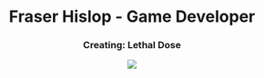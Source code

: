 <h1 align="center">Fraser Hislop - Game Developer</h1>

<h3 align="center">Creating: Lethal Dose</h3>
<p align="center">
  <img src="https://shared.fastly.steamstatic.com/store_item_assets/steam/apps/1683450/header.jpg">
</p>

<p align="center">
<a href="https://store.steampowered.com/app/1683450/Lethal_Dose/">
</a>
</p>
